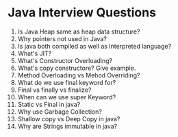 # Java Interview Questions

1. Is Java Heap same as heap data structure?
2. Why pointers not used in Java?
3. Is java both compiled as well as Interpreted language?
4. What's JIT? 
5. What's Constructor Overloading?
6. What's copy constructore? Give example.
7. Method Overloading vs Mehod Overriding?
8. What do we use final keyword for?
9. Final vs finally vs finalize?
10. When can we use super Keyword?
11. Static vs Final in java?
12. Why use Garbage Collection?
13. Shallow copy vs Deep Copy in java? 
14. Why are Strings immutable in java?